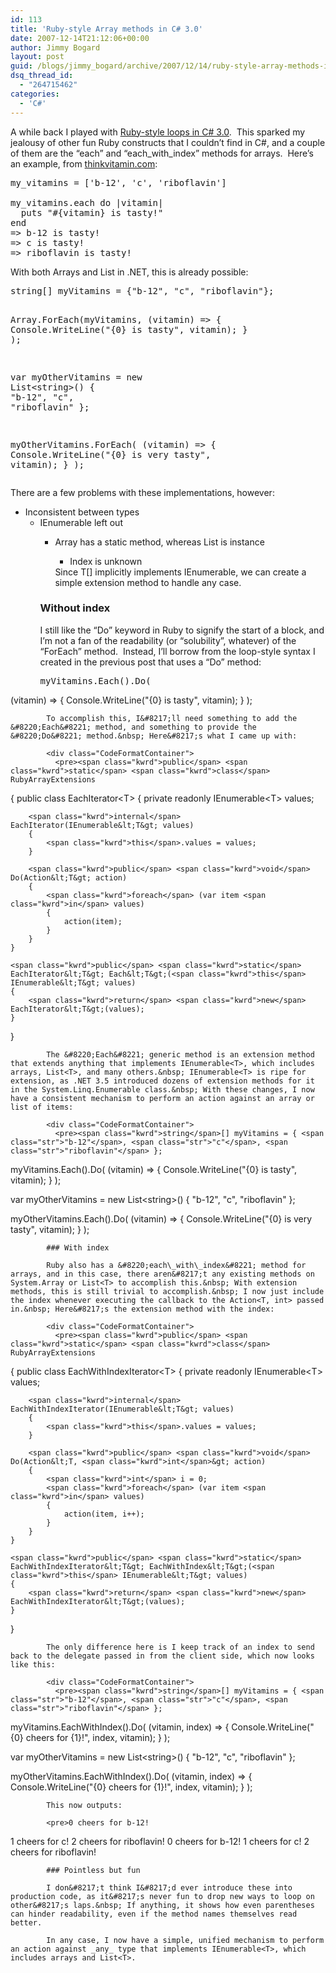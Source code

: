 ```yaml
---
id: 113
title: 'Ruby-style Array methods in C# 3.0'
date: 2007-12-14T21:12:06+00:00
author: Jimmy Bogard
layout: post
guid: /blogs/jimmy_bogard/archive/2007/12/14/ruby-style-array-methods-in-c-3-0.aspx
dsq_thread_id:
  - "264715462"
categories:
  - 'C#'
---
```

A while back I played with [Ruby-style loops in C# 3.0](http://grabbagoft.blogspot.com/2007/10/ruby-style-loops-in-c-30.html).&nbsp; This sparked my jealousy of other fun Ruby constructs that I couldn&#8217;t find in C#, and a couple of them&nbsp;are the &#8220;each&#8221; and &#8220;each\_with\_index&#8221; methods for arrays.&nbsp; Here&#8217;s an example, from [thinkvitamin.com](http://www.thinkvitamin.com/):

<pre>my_vitamins = ['b-12', 'c', 'riboflavin']

my_vitamins.each do |vitamin|
  puts "#{vitamin} is tasty!"
end
=&gt; b-12 is tasty!
=&gt; c is tasty!
=&gt; riboflavin is tasty!</pre>

With both Arrays and List<T> in .NET, this is already possible:&nbsp;

<div class="CodeFormatContainer">
  <pre><span class="kwrd">string</span>[] myVitamins = {<span class="str">"b-12"</span>, <span class="str">"c"</span>, <span class="str">"riboflavin"</span>};

Array.ForEach(myVitamins,
    (vitamin) =&gt;
    {
        Console.WriteLine(<span class="str">"{0} is tasty"</span>, vitamin);
    }
);

var myOtherVitamins = <span class="kwrd">new</span> List&lt;<span class="kwrd">string</span>&gt;() { <span class="str">"b-12"</span>, <span class="str">"c"</span>, <span class="str">"riboflavin"</span> };

myOtherVitamins.ForEach(
    (vitamin) =&gt;
    {
        Console.WriteLine(<span class="str">"{0} is very tasty"</span>, vitamin);
    }
);
</pre>
</div>

There are a few problems with these implementations, however:

  * Inconsistent between types 
      * IEnumerable<T> left out 
          * Array has a static method, whereas List<T> is instance 
              * Index is unknown</ul> 
            Since T[] implicitly implements IEnumerable<T>, we can create a simple extension method to handle any case.
            
            ### Without index
            
            I still like the &#8220;Do&#8221; keyword in Ruby to signify the start of a block, and I&#8217;m not a fan of the readability (or &#8220;solubility&#8221;, whatever) of the &#8220;ForEach&#8221; method.&nbsp; Instead, I&#8217;ll borrow from the loop-style syntax I created in the previous post&nbsp;that uses a &#8220;Do&#8221; method:
            
            <div class="CodeFormatContainer">
              <pre>myVitamins.Each().Do(
    (vitamin) =&gt;
    {
        Console.WriteLine(<span class="str">"{0} is tasty"</span>, vitamin);
    }
);
</pre>
            </div>
            
            To accomplish this, I&#8217;ll need something to add the &#8220;Each&#8221; method, and something to provide the &#8220;Do&#8221; method.&nbsp; Here&#8217;s what I came up with:
            
            <div class="CodeFormatContainer">
              <pre><span class="kwrd">public</span> <span class="kwrd">static</span> <span class="kwrd">class</span> RubyArrayExtensions
{
    <span class="kwrd">public</span> <span class="kwrd">class</span> EachIterator&lt;T&gt;
    {
        <span class="kwrd">private</span> <span class="kwrd">readonly</span> IEnumerable&lt;T&gt; values;

        <span class="kwrd">internal</span> EachIterator(IEnumerable&lt;T&gt; values)
        {
            <span class="kwrd">this</span>.values = values;
        }

        <span class="kwrd">public</span> <span class="kwrd">void</span> Do(Action&lt;T&gt; action)
        {
            <span class="kwrd">foreach</span> (var item <span class="kwrd">in</span> values)
            {
                action(item);
            }
        }
    }

    <span class="kwrd">public</span> <span class="kwrd">static</span> EachIterator&lt;T&gt; Each&lt;T&gt;(<span class="kwrd">this</span> IEnumerable&lt;T&gt; values)
    {
        <span class="kwrd">return</span> <span class="kwrd">new</span> EachIterator&lt;T&gt;(values);
    }
}
</pre>
            </div>
            
            The &#8220;Each&#8221; generic method is an extension method that extends anything that implements IEnumerable<T>, which includes arrays, List<T>, and many others.&nbsp; IEnumerable<T> is ripe for extension, as .NET 3.5 introduced dozens of extension methods for it in the System.Linq.Enumerable class.&nbsp; With these changes, I now have a consistent mechanism to perform an action against an array or list of items:
            
            <div class="CodeFormatContainer">
              <pre><span class="kwrd">string</span>[] myVitamins = { <span class="str">"b-12"</span>, <span class="str">"c"</span>, <span class="str">"riboflavin"</span> };

myVitamins.Each().Do(
    (vitamin) =&gt;
    {
        Console.WriteLine(<span class="str">"{0} is tasty"</span>, vitamin);
    }
);

var myOtherVitamins = <span class="kwrd">new</span> List&lt;<span class="kwrd">string</span>&gt;() { <span class="str">"b-12"</span>, <span class="str">"c"</span>, <span class="str">"riboflavin"</span> };

myOtherVitamins.Each().Do(
    (vitamin) =&gt;
    {
        Console.WriteLine(<span class="str">"{0} is very tasty"</span>, vitamin);
    }
);
</pre>
            </div>
            
            ### With index
            
            Ruby also has a &#8220;each\_with\_index&#8221; method for arrays, and in this case, there aren&#8217;t any existing methods on System.Array or List<T> to accomplish this.&nbsp; With extension methods, this is still trivial to accomplish.&nbsp; I now just include the index whenever executing the callback to the Action<T, int> passed in.&nbsp; Here&#8217;s the extension method with the index:
            
            <div class="CodeFormatContainer">
              <pre><span class="kwrd">public</span> <span class="kwrd">static</span> <span class="kwrd">class</span> RubyArrayExtensions
{
    <span class="kwrd">public</span> <span class="kwrd">class</span> EachWithIndexIterator&lt;T&gt;
    {
        <span class="kwrd">private</span> <span class="kwrd">readonly</span> IEnumerable&lt;T&gt; values;

        <span class="kwrd">internal</span> EachWithIndexIterator(IEnumerable&lt;T&gt; values)
        {
            <span class="kwrd">this</span>.values = values;
        }

        <span class="kwrd">public</span> <span class="kwrd">void</span> Do(Action&lt;T, <span class="kwrd">int</span>&gt; action)
        {
            <span class="kwrd">int</span> i = 0;
            <span class="kwrd">foreach</span> (var item <span class="kwrd">in</span> values)
            {
                action(item, i++);
            }
        }
    }

    <span class="kwrd">public</span> <span class="kwrd">static</span> EachWithIndexIterator&lt;T&gt; EachWithIndex&lt;T&gt;(<span class="kwrd">this</span> IEnumerable&lt;T&gt; values)
    {
        <span class="kwrd">return</span> <span class="kwrd">new</span> EachWithIndexIterator&lt;T&gt;(values);
    }
}
</pre>
            </div>
            
            The only difference here is I keep track of an index to send back to the delegate passed in from the client side, which now looks like this:
            
            <div class="CodeFormatContainer">
              <pre><span class="kwrd">string</span>[] myVitamins = { <span class="str">"b-12"</span>, <span class="str">"c"</span>, <span class="str">"riboflavin"</span> };

myVitamins.EachWithIndex().Do(
    (vitamin, index) =&gt;
    {
        Console.WriteLine(<span class="str">"{0} cheers for {1}!"</span>, index, vitamin);
    }
);

var myOtherVitamins = <span class="kwrd">new</span> List&lt;<span class="kwrd">string</span>&gt;() { <span class="str">"b-12"</span>, <span class="str">"c"</span>, <span class="str">"riboflavin"</span> };

myOtherVitamins.EachWithIndex().Do(
    (vitamin, index) =&gt;
    {
        Console.WriteLine(<span class="str">"{0} cheers for {1}!"</span>, index, vitamin);
    }
);
</pre>
            </div>
            
            This now outputs:
            
            <pre>0 cheers for b-12!
1 cheers for c!
2 cheers for riboflavin!
0 cheers for b-12!
1 cheers for c!
2 cheers for riboflavin!</pre>
            
            ### Pointless but fun
            
            I don&#8217;t think I&#8217;d ever introduce these into production code, as it&#8217;s never fun to drop new ways to loop on other&#8217;s laps.&nbsp; If anything, it shows how even parentheses can hinder readability, even if the method names themselves read better.
            
            In any case, I now have a simple, unified mechanism to perform an action against _any_ type that implements IEnumerable<T>, which includes arrays and List<T>.